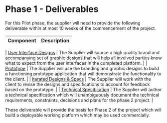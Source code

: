 # Phase 1 - Deliverables

For this Pilot phase, the supplier will need to provide the following deliverable within at most 10 weeks of the commencement of the project. 

| Component | Description |
| --------- | ----------- |

| [User Interface Designs][1] | The Supplier will source a high quality brand and accompanying set of graphic designs that will help all involved parties know what to expect from the user interfaces in the completed platform. |
| [Prototype][2] | The Supplier will use the branding and graphic designs to build a functioning prototype application that will demonstrate the functionality to the client. |
| [Iterated Designs & Specs][3] | The Supplier will work with the client to revise the designs and specifications to account for feedback based on the prototype. |
| [Technical Specification][4] | The Supplier will author a technical specification which will unambiguously document the technical requirements, constraints, decisions and plans for the phase 2 project. |

These deliverable will provide the basis for Phase 2 of the project which will build a deployable working platform which may be used commercially.

[1]: /deliverables/design.html
[2]: /deliverables/prototype.html
[3]: /deliverables/iteration.html
[4]: /deliverables/tech-spec.html
